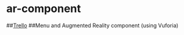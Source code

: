 # ar-component
##[Trello](https://trello.com/b/OoCBiQaM/laborator4)
##Menu and Augmented Reality component (using Vuforia)
